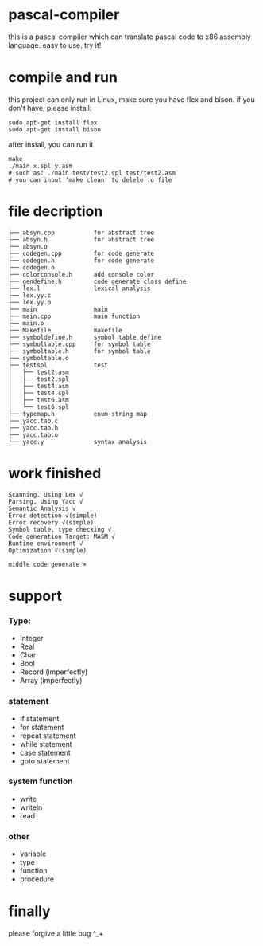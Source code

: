 # pascal-compiler
this is a pascal compiler which can translate pascal code to x86 assembly language. easy to use, try it!

# compile and run 
this project can only run in Linux, make sure you have flex and bison. if you don't have, please install:
```
sudo apt-get install flex
sudo apt-get install bison
```
after install, you can run it
```
make
./main x.spl y.asm
# such as: ./main test/test2.spl test/test2.asm
# you can input 'make clean' to delele .o file
```
# file decription
```
├── absyn.cpp           for abstract tree 
├── absyn.h             for abstract tree
├── absyn.o
├── codegen.cpp         for code generate 
├── codegen.h           for code generate
├── codegen.o
├── colorconsole.h      add console color
├── gendefine.h         code generate class define
├── lex.l               lexical analysis
├── lex.yy.c
├── lex.yy.o
├── main                main
├── main.cpp            main function
├── main.o
├── Makefile            makefile
├── symboldefine.h      symbol table define
├── symboltable.cpp     for symbol table
├── symboltable.h       for symbol table
├── symboltable.o
├── testspl             test
│   ├── test2.asm
│   ├── test2.spl
│   ├── test4.asm
│   ├── test4.spl
│   ├── test6.asm
│   └── test6.spl
├── typemap.h           enum-string map
├── yacc.tab.c
├── yacc.tab.h
├── yacc.tab.o
└── yacc.y              syntax analysis
```

# work finished
```
Scanning. Using Lex √
Parsing. Using Yacc √
Semantic Analysis √
Error detection √(simple)
Error recovery √(simple)
Symbol table, type checking √
Code generation Target: MASM √
Runtime environment √
Optimization √(simple)

middle code generate ×
```

# support
### Type:
* Integer
* Real
* Char
* Bool
* Record (imperfectly)
* Array (imperfectly)

### statement
* if statement
* for statement
* repeat statement
* while statement
* case statement
* goto statement 

### system function
* write
* writeln
* read

### other
* variable
* type
* function
* procedure

# finally
please forgive a little bug ^_+
